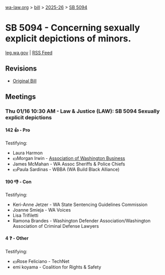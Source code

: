 [wa-law.org](/) > [bill](/bill/) > [2025-26](/bill/2025-26/) > [SB 5094](/bill/2025-26/sb/5094/)

# SB 5094 - Concerning sexually explicit depictions of minors. 
[leg.wa.gov](https://app.leg.wa.gov/billsummary?BillNumber=5094&Year=2025&Initiative=false) | [RSS Feed](./rss.xml)

## Revisions
* [Original Bill](1/)

## Meetings
### Thu 01/16 10:30 AM - Law & Justice (LAW): SB 5094 Sexually explicit depictions
#### 142 👍 - Pro
Testifying:
* Laura Harmon
* 💵Morgan Irwin - [Association of Washington Business](/org/association_of_washington_business/)
* James McMahan - WA Assoc Sheriffs & Police Chiefs
* 💵Paula Sardinas - WBBA (WA Build Black Alliance)

#### 190 👎 - Con
Testifying:
* Keri-Anne Jetzer - WA State Sentencing Guidelines Commission
* Joanne Smieja - WA Voices
* Lisa Trifiletti
* Ramona Brandes - Washington Defender Association/Washington Association of Criminal Defense Lawyers

#### 4 ❓ - Other
Testifying:
* 💵Rose Feliciano - TechNet
* emi koyama - Coalition for Rights & Safety
